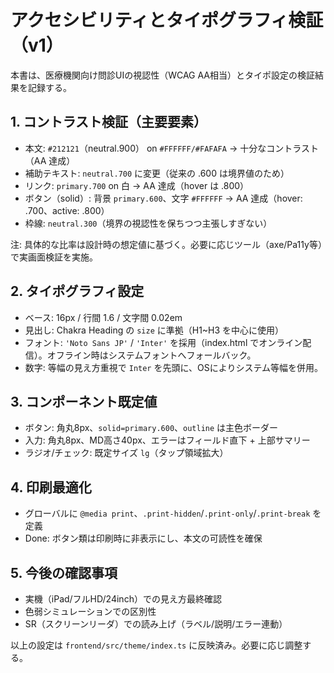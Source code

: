 # アクセシビリティとタイポグラフィ検証（v1）

本書は、医療機関向け問診UIの視認性（WCAG AA相当）とタイポ設定の検証結果を記録する。

## 1. コントラスト検証（主要要素）
- 本文: `#212121`（neutral.900） on `#FFFFFF/#FAFAFA` → 十分なコントラスト（AA 達成）
- 補助テキスト: `neutral.700` に変更（従来の .600 は境界値のため）
- リンク: `primary.700` on 白 → AA 達成（hover は .800）
- ボタン（solid）: 背景 `primary.600`、文字 `#FFFFFF` → AA 達成（hover: .700、active: .800）
- 枠線: `neutral.300`（境界の視認性を保ちつつ主張しすぎない）

注: 具体的な比率は設計時の想定値に基づく。必要に応じツール（axe/Pa11y等）で実画面検証を実施。

## 2. タイポグラフィ設定
- ベース: 16px / 行間 1.6 / 文字間 0.02em
- 見出し: Chakra Heading の `size` に準拠（H1~H3 を中心に使用）
- フォント: `'Noto Sans JP'` / `'Inter'` を採用（index.html でオンライン配信）。オフライン時はシステムフォントへフォールバック。
- 数字: 等幅の見え方重視で `Inter` を先頭に、OSによりシステム等幅を併用。

## 3. コンポーネント既定値
- ボタン: 角丸8px、`solid=primary.600`、`outline` は主色ボーダー
- 入力: 角丸8px、MD高さ40px、エラーはフィールド直下 + 上部サマリー
- ラジオ/チェック: 既定サイズ `lg`（タップ領域拡大）

## 4. 印刷最適化
- グローバルに `@media print`、`.print-hidden`/`.print-only`/`.print-break` を定義
- Done: ボタン類は印刷時に非表示にし、本文の可読性を確保

## 5. 今後の確認事項
- 実機（iPad/フルHD/24inch）での見え方最終確認
- 色弱シミュレーションでの区別性
- SR（スクリーンリーダ）での読み上げ（ラベル/説明/エラー連動）

以上の設定は `frontend/src/theme/index.ts` に反映済み。必要に応じ調整する。
